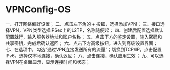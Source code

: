 # VPNConfig-OS
一、打开网络偏好设置；
二、点击左下角的 + 按钮，选择添加VPN；
三、接口选择VPN，VPN类型选择IPSec上的L2TP，名称随便起；
四、创建后配置选择默认配置就行，输入服务器地址和账户名称；
五、点击下方的鉴定设置，输入密码和共享密钥，完成后确认返回；
六、点击下方高级按钮，进入到高级设置界面；
七、在选项中，勾选“通过VPN连接发送所有的流量”；切换到TCP/IP，点击配置IPv6，选择仅本地连接，确认返回；
八、点击连接，确认应用生效；
九、可以选择VPN在桌面显示，显示连接时间和状态；

